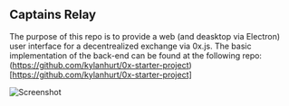 ## Captains Relay

The purpose of this repo is to provide a web (and deasktop via Electron) user interface for a decentrealized exchange via 0x.js. The basic implementation of the back-end can be found at the following repo:
(https://github.com/kylanhurt/0x-starter-project) [https://github.com/kylanhurt/0x-starter-project]

![Screenshot](https://i.imgur.com/0MYRn3w.png)
